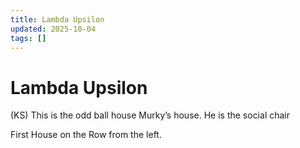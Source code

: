 ```yaml
---
title: Lambda Upsilon
updated: 2025-10-04
tags: []
---
```


# Lambda Upsilon

(KS)
This is the odd ball house
Murky’s house. He is the social chair

First House on the Row from the left.
